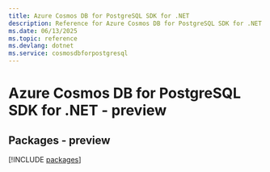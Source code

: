 ```yaml
---
title: Azure Cosmos DB for PostgreSQL SDK for .NET
description: Reference for Azure Cosmos DB for PostgreSQL SDK for .NET
ms.date: 06/13/2025
ms.topic: reference
ms.devlang: dotnet
ms.service: cosmosdbforpostgresql
---
```

# Azure Cosmos DB for PostgreSQL SDK for .NET - preview
## Packages - preview
[!INCLUDE [packages](cosmos-db-for-postgresql-index.md)]